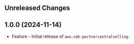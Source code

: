 Unreleased Changes
------------------

1.0.0 (2024-11-14)
------------------

* Feature - Initial release of `aws-sdk-partnercentralselling`.

